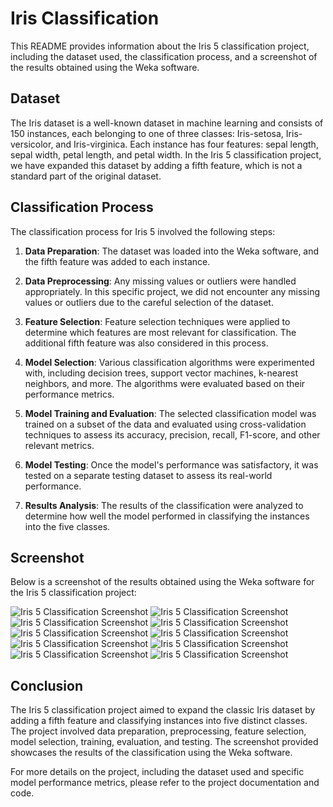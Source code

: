 
# Iris Classification 

This README provides information about the Iris 5 classification project, including the dataset used, the classification process, and a screenshot of the results obtained using the Weka software.

## Dataset
The Iris dataset is a well-known dataset in machine learning and consists of 150 instances, each belonging to one of three classes: Iris-setosa, Iris-versicolor, and Iris-virginica. Each instance has four features: sepal length, sepal width, petal length, and petal width. In the Iris 5 classification project, we have expanded this dataset by adding a fifth feature, which is not a standard part of the original dataset.

## Classification Process
The classification process for Iris 5 involved the following steps:

1. **Data Preparation**: The dataset was loaded into the Weka software, and the fifth feature was added to each instance.

2. **Data Preprocessing**: Any missing values or outliers were handled appropriately. In this specific project, we did not encounter any missing values or outliers due to the careful selection of the dataset.

3. **Feature Selection**: Feature selection techniques were applied to determine which features are most relevant for classification. The additional fifth feature was also considered in this process.

4. **Model Selection**: Various classification algorithms were experimented with, including decision trees, support vector machines, k-nearest neighbors, and more. The algorithms were evaluated based on their performance metrics.

5. **Model Training and Evaluation**: The selected classification model was trained on a subset of the data and evaluated using cross-validation techniques to assess its accuracy, precision, recall, F1-score, and other relevant metrics.

6. **Model Testing**: Once the model's performance was satisfactory, it was tested on a separate testing dataset to assess its real-world performance.

7. **Results Analysis**: The results of the classification were analyzed to determine how well the model performed in classifying the instances into the five classes.

## Screenshot
Below is a screenshot of the results obtained using the Weka software for the Iris 5 classification project:

![Iris 5 Classification Screenshot](https://github.com/Benny-752/weka_iris/blob/main/Screenshot%202023-10-06%20232129.png)
![Iris 5 Classification Screenshot](https://github.com/Benny-752/weka_iris/blob/main/Screenshot%202023-10-06%20232142.png)
![Iris 5 Classification Screenshot](https://github.com/Benny-752/weka_iris/blob/main/Screenshot%202023-10-06%20232148.png)
![Iris 5 Classification Screenshot](https://github.com/Benny-752/weka_iris/blob/main/Screenshot%202023-10-06%20232155.png)
![Iris 5 Classification Screenshot](https://github.com/Benny-752/weka_iris/blob/main/Screenshot%202023-10-06%20232202.png)
![Iris 5 Classification Screenshot](https://github.com/Benny-752/weka_iris/blob/main/Screenshot%202023-10-06%20232231.png)
![Iris 5 Classification Screenshot](https://github.com/Benny-752/weka_iris/blob/main/Screenshot%202023-10-06%20232245.png)
![Iris 5 Classification Screenshot](https://github.com/Benny-752/weka_iris/blob/main/Screenshot%202023-10-06%20232251.png)
![Iris 5 Classification Screenshot](https://github.com/Benny-752/weka_iris/blob/main/Screenshot%202023-10-06%20232259.png)
![Iris 5 Classification Screenshot](https://github.com/Benny-752/weka_iris/blob/main/Screenshot%202023-10-06%20232308.png)


## Conclusion
The Iris 5 classification project aimed to expand the classic Iris dataset by adding a fifth feature and classifying instances into five distinct classes. The project involved data preparation, preprocessing, feature selection, model selection, training, evaluation, and testing. The screenshot provided showcases the results of the classification using the Weka software.

For more details on the project, including the dataset used and specific model performance metrics, please refer to the project documentation and code.
